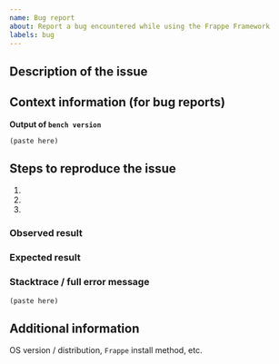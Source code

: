 ```yaml
---
name: Bug report
about: Report a bug encountered while using the Frappe Framework
labels: bug
---
```


<!--
Welcome to the Frappe Framework issue tracker! Before creating an issue, please heed the following:

1. This tracker should only be used to report bugs and request features / enhancements to Frappe
    - For questions and general support, use https://stackoverflow.com/questions/tagged/frappe
    - For documentation issues, refer to https://pumotechnovation.com/docs/user/en or the developer cheetsheet https://github.com/frappe/frappe/wiki/Developer-Cheatsheet
2. Use the search function before creating a new issue. Duplicates will be closed and directed to
   the original discussion.
3. When making a bug report, make sure you provide all required information. The easier it is for
   maintainers to reproduce, the faster it'll be fixed.
4. If you think you know what the reason for the bug is, share it with us. Maybe put in a PR 😉
-->

## Description of the issue

## Context information (for bug reports)

**Output of `bench version`**
```
(paste here)
```

## Steps to reproduce the issue

1.
2.
3.

### Observed result

### Expected result

### Stacktrace / full error message

```
(paste here)
```

## Additional information

OS version / distribution, `Frappe` install method, etc.
